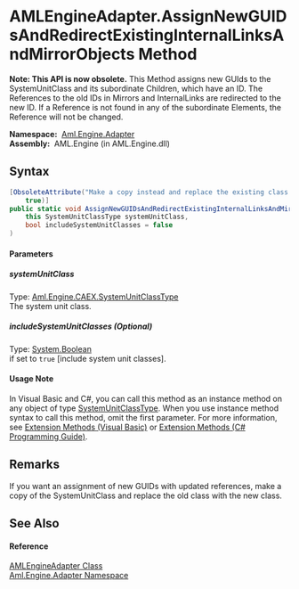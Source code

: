 AMLEngineAdapter.AssignNewGUIDsAndRedirectExistingInternalLinksAndMirrorObjects Method
======================================================================================


**Note: This API is now obsolete.**
This Method assigns new GUIds to the SystemUnitClass and its subordinate Children, which have an ID. The References to the old IDs in Mirrors and InternalLinks are redirected to the new ID. If a Reference is not found in any of the subordinate Elements, the Reference will not be changed.

  **Namespace:**  [Aml.Engine.Adapter][1]  
  **Assembly:**  AML.Engine (in AML.Engine.dll)

Syntax
------

```csharp
[ObsoleteAttribute("Make a copy instead and replace the existing class using the copy", 
	true)]
public static void AssignNewGUIDsAndRedirectExistingInternalLinksAndMirrorObjects(
	this SystemUnitClassType systemUnitClass,
	bool includeSystemUnitClasses = false
)
```

#### Parameters

##### *systemUnitClass*
Type: [Aml.Engine.CAEX.SystemUnitClassType][2]  
The system unit class.

##### *includeSystemUnitClasses* (Optional)
Type: [System.Boolean][3]  
if set to `true` [include system unit classes].

#### Usage Note
In Visual Basic and C#, you can call this method as an instance method on any object of type [SystemUnitClassType][2]. When you use instance method syntax to call this method, omit the first parameter. For more information, see [Extension Methods (Visual Basic)][4] or [Extension Methods (C# Programming Guide)][5].

Remarks
-------
 If you want an assignment of new GUIDs with updated references, make a copy of the SystemUnitClass and replace the old class with the new class. 

See Also
--------

#### Reference
[AMLEngineAdapter Class][6]  
[Aml.Engine.Adapter Namespace][1]  

[1]: ../README.md
[2]: ../../Aml.Engine.CAEX/SystemUnitClassType/README.md
[3]: https://docs.microsoft.com/dotnet/api/system.boolean
[4]: https://docs.microsoft.com/dotnet/visual-basic/programming-guide/language-features/procedures/extension-methods
[5]: https://docs.microsoft.com/dotnet/csharp/programming-guide/classes-and-structs/extension-methods
[6]: README.md
[7]: https://www.automationml.org
[8]: ../../icons/logoShade.png